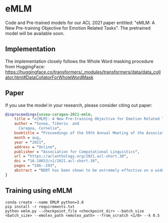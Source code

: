 # eMLM
Code and Pre-trained models for our ACL 2021 paper entitled: "eMLM: A New Pre-training Objective for Emotion Related Tasks". The pretrained model will be available soon.

## Implementation

The implementation closely follows the Whole Word masking procedure from HuggingFace: https://huggingface.co/transformers/_modules/transformers/data/data_collator.html#DataCollatorForWholeWordMask

## Paper

If you use the model in your research, please consider citing out paper:

```bibtex
@inproceedings{sosea-caragea-2021-emlm,
    title = "e{MLM}: A New Pre-training Objective for Emotion Related Tasks",
    author = "Sosea, Tiberiu  and
      Caragea, Cornelia",
    booktitle = "Proceedings of the 59th Annual Meeting of the Association for Computational Linguistics and the 11th International Joint Conference on Natural Language Processing (Volume 2: Short Papers)",
    month = aug,
    year = "2021",
    address = "Online",
    publisher = "Association for Computational Linguistics",
    url = "https://aclanthology.org/2021.acl-short.38",
    doi = "10.18653/v1/2021.acl-short.38",
    pages = "286--293",
    abstract = "BERT has been shown to be extremely effective on a wide variety of natural language processing tasks, including sentiment analysis and emotion detection. However, the proposed pretraining objectives of BERT do not induce any sentiment or emotion-specific biases into the model. In this paper, we present Emotion Masked Language Modelling, a variation of Masked Language Modelling aimed at improving the BERT language representation model for emotion detection and sentiment analysis tasks. Using the same pre-training corpora as the original model, Wikipedia and BookCorpus, our BERT variation manages to improve the downstream performance on 4 tasks from emotion detection and sentiment analysis by an average of 1.2{\%} F-1. Moreover, our approach shows an increased performance in our task-specific robustness tests.",
}
```

## Training using eMLM

```
conda create --name EMLM python=3.8
pip install -r requirements.txt
python emlm.py --checkpoint_file <checkpoint_dir> --batch_size <batch_size> --emolex_path <emolex_path> --from_scratch <1/0> --k 0.5


```
